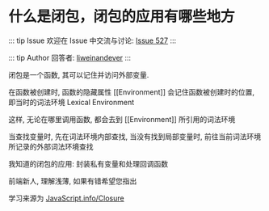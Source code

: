 # 什么是闭包，闭包的应用有哪些地方



::: tip Issue 
 欢迎在 Issue 中交流与讨论: [Issue 527](https://github.com/shfshanyue/Daily-Question/issues/527) 
:::

::: tip Author 
回答者: [liweinandever](https://github.com/liweinandever) 
:::

闭包是一个函数, 其可以记住并访问外部变量.

在函数被创建时, 函数的隐藏属性 [[Environment]] 会记住函数被创建时的位置, 即当时的词法环境 Lexical Environment

这样, 无论在哪里调用函数, 都会去到 [[Environment]] 所引用的词法环境

当查找变量时, 先在词法环境内部查找, 当没有找到局部变量时, 前往当前词法环境所记录的外部词法环境查找

我知道的闭包的应用: 封装私有变量和处理回调函数

前端新人, 理解浅薄, 如果有错希望您指出

学习来源为 [JavaScript.info/Closure](https://javascript.info/closure)